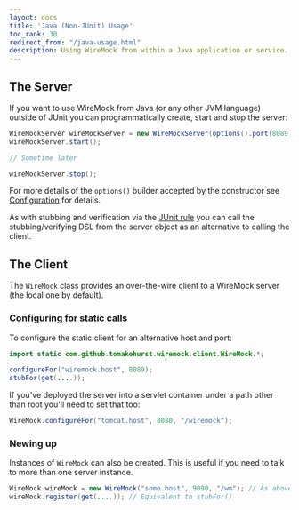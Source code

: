```yaml
---
layout: docs
title: 'Java (Non-JUnit) Usage'
toc_rank: 30
redirect_from: "/java-usage.html"
description: Using WireMock from within a Java application or service.
---
```


## The Server

If you want to use WireMock from Java (or any other JVM language)
outside of JUnit you can programmatically create, start and stop the
server:

```java
WireMockServer wireMockServer = new WireMockServer(options().port(8089)); //No-args constructor will start on port 8080, no HTTPS
wireMockServer.start();

// Sometime later

wireMockServer.stop();
```

For more details of the `options()` builder accepted by the constructor see [Configuration](/wiremock/docs/configuration/) for details.

As with stubbing and verification via the [JUnit rule](/wiremock/docs/junit-rule/) you can call the
stubbing/verifying DSL from the server object as an alternative to
calling the client.

## The Client


The `WireMock` class provides an over-the-wire client to a WireMock
server (the local one by default).

### Configuring for static calls


To configure the static client for an alternative host and port:

```java
import static com.github.tomakehurst.wiremock.client.WireMock.*;

configureFor("wiremock.host", 8089);
stubFor(get(....));
```

If you've deployed the server into a servlet container under a path
other than root you'll need to set that too:

```java
WireMock.configureFor("tomcat.host", 8080, "/wiremock");
```

### Newing up


Instances of `WireMock` can also be created. This is useful if you need
to talk to more than one server instance.

```java
WireMock wireMock = new WireMock("some.host", 9090, "/wm"); // As above, 3rd param is for non-root servlet deployments
wireMock.register(get(....)); // Equivalent to stubFor()
```
